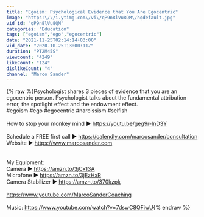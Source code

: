 ```yaml
---
title: "Egoism: Psychological Evidence that You Are Egocentric"
image: "https:\/\/i.ytimg.com\/vi\/qP9n8lVu8QM\/hqdefault.jpg"
vid_id: "qP9n8lVu8QM"
categories: "Education"
tags: ["egoism","ego","egocentric"]
date: "2021-11-25T02:14:14+03:00"
vid_date: "2020-10-25T13:00:11Z"
duration: "PT2M45S"
viewcount: "4249"
likeCount: "124"
dislikeCount: "4"
channel: "Marco Sander"
---
```

{% raw %}Psychologist shares 3 pieces of evidence that you are an egocentric person. Psychologist talks about the fundamental attribution error, the spotlight effect and the endowment effect.<br />#egoism #ego #egocentric #narcissism #selfish<br /><br />How to stop your monkey mind ► <a rel="nofollow" target="blank" href="https://youtu.be/geg9r-lnD3Y">https://youtu.be/geg9r-lnD3Y</a><br /><br />Schedule a FREE first call ► <a rel="nofollow" target="blank" href="https://calendly.com/marcosander/consultation">https://calendly.com/marcosander/consultation</a><br />Website ► <a rel="nofollow" target="blank" href="https://www.marcosander.com">https://www.marcosander.com</a><br /><br /><br />My Equipment:<br />Camera ► <a rel="nofollow" target="blank" href="https://amzn.to/3jCx13A">https://amzn.to/3jCx13A</a><br />Microfone ► <a rel="nofollow" target="blank" href="https://amzn.to/3jEzHxR">https://amzn.to/3jEzHxR</a><br />Camera Stabilizer ► <a rel="nofollow" target="blank" href="https://amzn.to/370kzpk">https://amzn.to/370kzpk</a><br /><br /><a rel="nofollow" target="blank" href="https://www.youtube.com/MarcoSanderCoaching">https://www.youtube.com/MarcoSanderCoaching</a><br /><br />Music: <a rel="nofollow" target="blank" href="https://www.youtube.com/watch?v=7dswC8QFiwU">https://www.youtube.com/watch?v=7dswC8QFiwU</a>{% endraw %}
